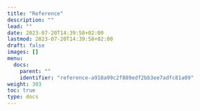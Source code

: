 ```yaml
---
title: "Reference"
description: ""
lead: ""
date: 2023-07-20T14:39:58+02:00
lastmod: 2023-07-20T14:39:58+02:00
draft: false
images: []
menu:
  docs:
    parent: ""
    identifier: "reference-a918a99c2f889edf2bb3ee7adfc81a09"
weight: 303
toc: true
type: docs
---
```

